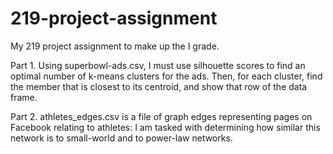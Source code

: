 # 219-project-assignment
My 219 project assignment to make up the I grade.

Part 1.
Using superbowl-ads.csv, I must use silhouette scores to find an optimal number of k-means clusters for the ads. Then, for each cluster, find the member that is closest to its centroid, and show that row of the data frame.

Part 2.
athletes_edges.csv is a file of graph edges representing pages on Facebook relating to athletes:
I am tasked with determining how similar this network is to small-world and to power-law networks.
